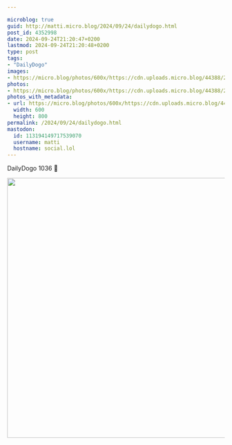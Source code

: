 ```yaml
---

microblog: true
guid: http://matti.micro.blog/2024/09/24/dailydogo.html
post_id: 4352998
date: 2024-09-24T21:20:47+0200
lastmod: 2024-09-24T21:20:48+0200
type: post
tags:
- "DailyDogo"
images:
- https://micro.blog/photos/600x/https://cdn.uploads.micro.blog/44388/2024/4c2c92718deb439d880f67be0171e8fb.jpg
photos:
- https://micro.blog/photos/600x/https://cdn.uploads.micro.blog/44388/2024/4c2c92718deb439d880f67be0171e8fb.jpg
photos_with_metadata:
- url: https://micro.blog/photos/600x/https://cdn.uploads.micro.blog/44388/2024/4c2c92718deb439d880f67be0171e8fb.jpg
  width: 600
  height: 800
permalink: /2024/09/24/dailydogo.html
mastodon:
  id: 113194149717539070
  username: matti
  hostname: social.lol
---
```

DailyDogo 1036 🐶

<img src="/media/uploads/2024/4c2c92718deb439d880f67be0171e8fb.jpg" width="600" alt="" />
